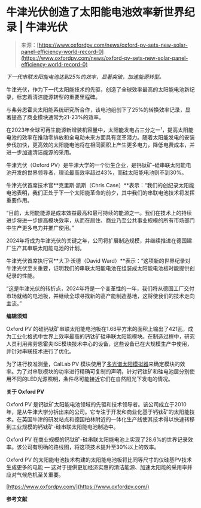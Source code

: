 <!--yml

category: 未分类

date: 2024-05-27 14:35:17

-->

# 牛津光伏创造了太阳能电池效率新世界纪录 | 牛津光伏

> 来源：[https://www.oxfordpv.com/news/oxford-pv-sets-new-solar-panel-efficiency-world-record-0](https://www.oxfordpv.com/news/oxford-pv-sets-new-solar-panel-efficiency-world-record-0)

*下一代串联太阳能电池达到25%的效率，显著突破，加速能源转型。*

牛津光伏，作为下一代太阳能技术的先驱，创造了全球效率最高的太阳能电池新纪录，标志着清洁能源转型的重要里程碑。

与弗劳恩霍夫太阳能系统研究所合作，该电池组创下了25%的转换效率记录，显著提高了商业模块通常为21-23%的效率。

在2023年全球可再生能源新增装机容量中，太阳能发电占三分之一¹，提高太阳能电池的效率在推动零排放和全电动未来方面具有变革潜力。随着太阳能发电的安装步伐加快，更高效的太阳能电池将在相同面积上产生更多电力，降低电费成本，并进一步加速清洁能源的采用。

牛津光伏（Oxford PV）是牛津大学的一个衍生企业，是钙钛矿-硅串联太阳能电池开发的世界领导者，理论最高效率超过43%，而硅太阳能电池则不到30%。

牛津光伏首席技术官**克里斯·凯斯（Chris Case）**表示：“我们的创纪录太阳能电池表明，我们正处于下一个太阳能革命的前夕，其中我们的串联电池技术将发挥重要作用。

“目前，太阳能能源是成本效益最高和最可持续的能源之一。我们在技术上的持续进步将进一步提高模块效率，从而在居住、商业乃至公共事业规模的所有市场部门中生产更多电力并推广使用。”

2024年将成为牛津光伏的关键之年，公司将扩展制造规模，并继续推进在德国建厂生产其串联太阳能电池的计划。

牛津光伏首席执行官**大卫·沃德（David Ward）**表示：“这项新的世界纪录对牛津光伏至关重要，证明我们的串联太阳能电池在组装成太阳能电池板时能提供创纪录的性能。

“这是牛津光伏的转折点，2024年将是一个变革性的一年，我们将从德国工厂交付市场就绪的电池板，并继续全球寻找新的高产能制造基地，这将使我们的技术走向主流。”

**编辑须知**

Oxford PV 的硅钙钛矿串联太阳能电池板在1.68平方米的面积上输出了421瓦，成为工业化格式中世界上效率最高的钙钛矿硅串联太阳能模块。在制造过程中，研究人员利用弗劳恩霍夫ISE模块技术中心的设备，这些设备已在大规模生产中使用，并针对串联技术进行了优化。

为了进行校准测量，CalLab PV 模块使用了[多光谱太阳模拟器](https://www.ise.fraunhofer.de/en/press-media/press-releases/2023/accurately-determine-efficiency-of-perovskite-silicon-tandem-pv-modules.html)来确定模块的效率。为了对串联模块的功率进行精确可复制的声明，针对钙钛矿和硅电池层分别使用不同的LED光源照明，条件尽可能接近它们在自然阳光下发电的情况。

**关于 Oxford PV**

Oxford PV 是钙钛矿太阳能电池领域的先驱和技术领导者。该公司成立于2010年，是从牛津大学分拆出来的公司。它专注于开发和商业化基于钙钛矿的太阳能技术。在英国牛津的研发站点和德国柏林附近的一体化生产线使其技术得以快速转移到工业规模的钙钛矿-硅串联太阳能电池制造中。

Oxford PV 在商业规模的钙钛矿-硅串联太阳能电池上实现了28.6%的世界记录效率。该公司有明确的路线图，将这项技术提升至30%以上的效率。

Oxford PV 的太阳能电池技术构建的太阳能电池板将比同等尺寸的仅硅基PV技术生成更多的电能 — 这对于提供更加经济实惠的清洁能源、加速太阳能的采用率并应对气候危机至关重要。

[https://www.oxfordpv.com/](https://www.oxfordpv.com/)

**参考文献**
